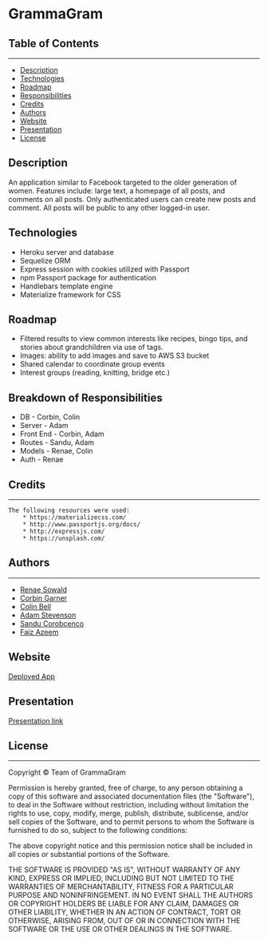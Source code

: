 # GrammaGram

## Table of Contents
---
* [Description](#Description)
* [Technologies](#Technologies)
* [Roadmap](#Roadmap)
* [Responsibilities](#Responsibilities)
* [Credits](#Credits)
* [Authors](#Authors)
* [Website](#Website)
* [Presentation](#Presentation)
* [License](#License)


## Description
An application similar to Facebook targeted to the older generation of women. Features include: large text, a homepage of all posts, and comments on all posts. Only authenticated users can create new posts and comment. All posts will be public to any other logged-in user.


## Technologies
- Heroku server and database
- Sequelize ORM 
- Express session with cookies utilized with Passport
- npm Passport package for authentication
- Handlebars template engine
- Materialize framework for CSS

## Roadmap
- Filtered results to view common interests like recipes, bingo tips, and stories about grandchildren via use of tags.
- Images: ability to add images and save to AWS S3 bucket
- Shared calendar to coordinate group events
- Interest groups (reading, knitting, bridge etc.)



## Breakdown of Responsibilities
- DB - Corbin, Colin
- Server - Adam
- Front End - Corbin, Adam
- Routes - Sandu, Adam
- Models - Renae, Colin
- Auth - Renae


## Credits
---
    The following resources were used: 
        * https://materializecss.com/
        * http://www.passportjs.org/docs/
        * http://expressjs.com/
        * https://unsplash.com/


## Authors
---

* [Renae Sowald](https://github.com/rsowald)
* [Corbin Garner](https://github.com/CorbinGar)
* [Colin Bell](https://github.com/cobell206)
* [Adam Stevenson](https://github.com/adams1971)
* [Sandu Corobcenco](https://github.com/SanduCorobcenco)
* [Faiz Azeem](https://github.com/faiza002)



## Website
[Deployed App](https://boiling-savannah-28129.herokuapp.com/)



## Presentation
[Presentation link](https://docs.google.com/presentation/d/1B-19lRdhvp6s91-gsmMX1TgWIsy4drI3xcImLyIlg5k/edit?ts=6068a46a)


## License
---
Copyright © Team of GrammaGram

Permission is hereby granted, free of charge, to any person obtaining a copy of this software and associated documentation files (the "Software"), to deal in the Software without restriction, including without limitation the rights to use, copy, modify, merge, publish, distribute, sublicense, and/or sell copies of the Software, and to permit persons to whom the Software is furnished to do so, subject to the following conditions:

The above copyright notice and this permission notice shall be included in all copies or substantial portions of the Software.

THE SOFTWARE IS PROVIDED "AS IS", WITHOUT WARRANTY OF ANY KIND, EXPRESS OR IMPLIED, INCLUDING BUT NOT LIMITED TO THE WARRANTIES OF MERCHANTABILITY, FITNESS FOR A PARTICULAR PURPOSE AND NONINFRINGEMENT. IN NO EVENT SHALL THE AUTHORS OR COPYRIGHT HOLDERS BE LIABLE FOR ANY CLAIM, DAMAGES OR OTHER LIABILITY, WHETHER IN AN ACTION OF CONTRACT, TORT OR OTHERWISE, ARISING FROM, OUT OF OR IN CONNECTION WITH THE SOFTWARE OR THE USE OR OTHER DEALINGS IN THE SOFTWARE.

